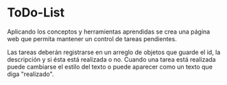 # ToDo-List

Aplicando los conceptos y herramientas aprendidas se crea una página web que permita mantener un control de tareas pendientes.

Las tareas deberán registrarse en un arreglo de objetos que guarde el id, la descripción y si ésta está realizada o no. Cuando una tarea está realizada puede cambiarse el estilo del texto o puede aparecer como un texto que diga "realizado".
